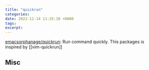 ```yaml
---
title: "quickrun"
categories: 
date: 2022-11-14 11:25:10 +0800
tags: 
excerpt: 
---
```


[emacsorphanage/quickrun](https://github.com/emacsorphanage/quickrun): Run command quickly. This packages is inspired by [[vim-quickrun]]







## Misc


